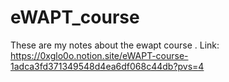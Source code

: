# eWAPT_course
These are my notes about the ewapt course . 
Link: https://0xglo0o.notion.site/eWAPT-course-1adca3fd371349548d4ea6df068c44db?pvs=4